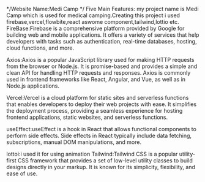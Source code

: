 \*/Website Name:Medi Camp
\*/ Five Main Features:
my project name is Medi Camp which is used for medical camping.Creating this project i used firebase,vercel,flowbite,react aswome component,tailwind,lottio etc.
FireBase:Firebase is a comprehensive platform provided by Google for building web and mobile applications. It offers a variety of services that help developers with tasks such as authentication, real-time databases, hosting, cloud functions, and more.

Axios:Axios is a popular JavaScript library used for making HTTP requests from the browser or Node.js. It is promise-based and provides a simple and clean API for handling HTTP requests and responses. Axios is commonly used in frontend frameworks like React, Angular, and Vue, as well as in Node.js applications.

Vercel:Vercel is a cloud platform for static sites and serverless functions that enables developers to deploy their web projects with ease. It simplifies the deployment process, providing a seamless experience for hosting frontend applications, static websites, and serverless functions.

useEffect:useEffect is a hook in React that allows functional components to perform side effects. Side effects in React typically include data fetching, subscriptions, manual DOM manipulations, and more.

lottoi:i used it for using animation
Tailwind:Tailwind CSS is a popular utility-first CSS framework that provides a set of low-level utility classes to build designs directly in your markup. It is known for its simplicity, flexibility, and ease of use.
